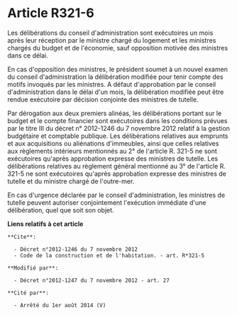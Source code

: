# Article R321-6

Les délibérations du conseil d'administration sont exécutoires un mois après leur réception par le ministre chargé du
logement et les ministres chargés du budget et de l'économie, sauf opposition motivée des ministres dans ce délai. 

En cas d'opposition des ministres, le président soumet à un nouvel examen du conseil d'administration la délibération
modifiée pour tenir compte des motifs invoqués par les ministres. A défaut d'approbation par le conseil d'administration dans
le délai d'un mois, la délibération modifiée peut être rendue exécutoire par décision conjointe des ministres de tutelle. 

Par dérogation aux deux premiers alinéas, les délibérations portant sur le budget et le compte financier sont exécutoires
dans les conditions prévues par le titre III du décret n° 2012-1246 du 7 novembre 2012 relatif à la gestion budgétaire et
comptable publique. Les délibérations relatives aux emprunts et aux acquisitions ou aliénations d'immeubles, ainsi que celles
relatives aux règlements intérieurs mentionnés au 2° de l'article R. 321-5 ne sont exécutoires qu'après approbation expresse
des ministres de tutelle. Les délibérations relatives au règlement général mentionné au 3° de l'article R. 321-5 ne sont
exécutoires qu'après approbation expresse des ministres de tutelle et du ministre chargé de l'outre-mer. 

En cas d'urgence déclarée par le conseil d'administration, les ministres de tutelle peuvent autoriser conjointement
l'exécution immédiate d'une délibération, quel que soit son objet.

**Liens relatifs à cet article**

	**Cite**:

	  - Décret n°2012-1246 du 7 novembre 2012
	  - Code de la construction et de l'habitation. - art. R*321-5

	**Modifié par**:

	  - Décret n°2012-1247 du 7 novembre 2012 - art. 27

	**Cité par**:

	  - Arrêté du 1er août 2014 (V)
